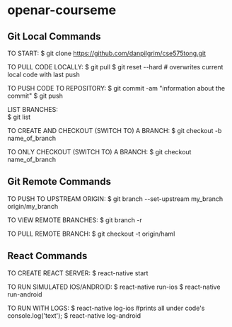 # openar-courseme


## Git Local Commands

TO START:
$ git clone https://github.com/danpilgrim/cse575tong.git

TO PULL CODE LOCALLY:
$ git pull
$ git reset --hard                  # overwrites current local code with last push

TO PUSH CODE TO REPOSITORY:
$ git commit -am "information about the commit"
$ git push

LIST BRANCHES:     
$ git list       

TO CREATE AND CHECKOUT (SWITCH TO) A BRANCH:
$ git checkout -b name_of_branch        

TO ONLY CHECKOUT (SWITCH TO) A BRANCH:
$ git checkout name_of_branch   


## Git Remote Commands

TO PUSH TO UPSTREAM ORIGIN:
$ git branch --set-upstream my_branch origin/my_branch

TO VIEW REMOTE BRANCHES:
$ git branch -r

TO PULL REMOTE BRANCH:
$ git checkout -t origin/haml


## React Commands

TO CREATE REACT SERVER:
$ react-native start

TO RUN SIMULATED IOS/ANDROID:
$ react-native run-ios
$ react-native run-android

TO RUN WITH LOGS:
$ react-native log-ios                  #prints all under code's console.log('text');
$ react-native log-android
